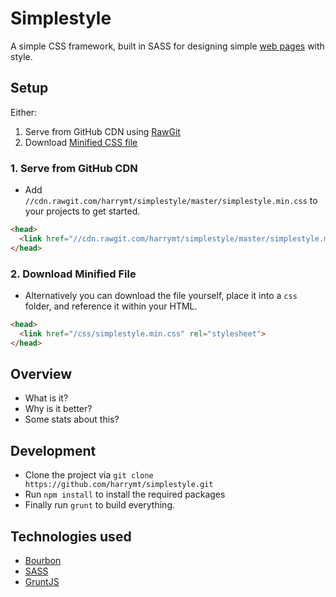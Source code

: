 # Simplestyle

A simple CSS framework, built in SASS for designing simple [web pages](http://www.harrymt.com/simplestyle/) with style.

## Setup

Either:

1. Serve from GitHub CDN using [RawGit](http://rawgit.com/)
2. Download [Minified CSS file](/simplestyle.min.css)


### 1. Serve from GitHub CDN

- Add `//cdn.rawgit.com/harrymt/simplestyle/master/simplestyle.min.css` to your projects to get started.


```html
<head>
  <link href="//cdn.rawgit.com/harrymt/simplestyle/master/simplestyle.min.css" rel="stylesheet">
</head>
```

### 2. Download Minified File

- Alternatively you can download the file yourself, place it into a `css` folder, and reference it within your HTML.


```html
<head>
  <link href="/css/simplestyle.min.css" rel="stylesheet">
</head>
```

## Overview

- What is it?
- Why is it better?
- Some stats about this?

## Development

- Clone the project via `git clone https://github.com/harrymt/simplestyle.git`
- Run `npm install` to install the required packages
- Finally run `grunt` to build everything.


## Technologies used

- [Bourbon](http://bourbon.io/)
- [SASS](http://sass-lang.com/)
- [GruntJS](http://gruntjs.com/)
